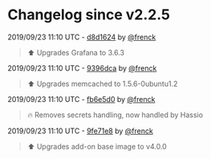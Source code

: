 # Changelog since v2.2.5

2019/09/23 11:10 UTC - [d8d1624](https://github.com/hassio-addons/addon-grafana/commit/d8d1624de69cb322358f7040a76cdba403113bf0) by [@frenck](https://github.com/frenck)
> :arrow_up: Upgrades Grafana to 3.6.3 

2019/09/23 11:10 UTC - [9396dca](https://github.com/hassio-addons/addon-grafana/commit/9396dca31c7ec6ccdc3ffea047155cfe0e1de9bf) by [@frenck](https://github.com/frenck)
> :arrow_up: Upgrades memcached to 1.5.6-0ubuntu1.2 

2019/09/23 11:10 UTC - [fb6e5d0](https://github.com/hassio-addons/addon-grafana/commit/fb6e5d06fc116421f7e1ee28c9173ee2bf5039fa) by [@frenck](https://github.com/frenck)
> :fire: Removes secrets handling, now handled by Hassio 

2019/09/23 11:10 UTC - [9fe71e8](https://github.com/hassio-addons/addon-grafana/commit/9fe71e88881538caaad96a1d0d27825190e8bc57) by [@frenck](https://github.com/frenck)
> :arrow_up: Upgrades add-on base image to v4.0.0 

